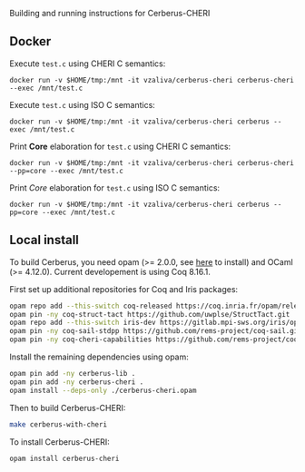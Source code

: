 Building and running instructions for Cerberus-CHERI

## Docker

Execute `test.c` using CHERI C semantics:

`docker run -v $HOME/tmp:/mnt -it vzaliva/cerberus-cheri cerberus-cheri --exec /mnt/test.c`

Execute `test.c` using ISO C semantics:

`docker run -v $HOME/tmp:/mnt -it vzaliva/cerberus-cheri cerberus --exec /mnt/test.c`

Print __Core__ elaboration for `test.c` using CHERI C semantics:

`docker run -v $HOME/tmp:/mnt -it vzaliva/cerberus-cheri cerberus-cheri --pp=core --exec /mnt/test.c`

Print _Core_ elaboration for `test.c` using ISO C semantics:

`docker run -v $HOME/tmp:/mnt -it vzaliva/cerberus-cheri cerberus --pp=core --exec /mnt/test.c`

## Local install

To build Cerberus, you need opam (>= 2.0.0, see
[here](https://opam.ocaml.org/doc/Install.html) to install) and OCaml
(>= 4.12.0). Current developement is using Coq 8.16.1.

First set up additional repositories for Coq and Iris packages:

```sh
opam repo add --this-switch coq-released https://coq.inria.fr/opam/released
opam pin -ny coq-struct-tact https://github.com/uwplse/StructTact.git
opam repo add --this-switch iris-dev https://gitlab.mpi-sws.org/iris/opam.git
opam pin -ny coq-sail-stdpp https://github.com/rems-project/coq-sail.git#f319aad
opam pin -ny coq-cheri-capabilities https://github.com/rems-project/coq-cheri-capabilities.git
```

Install the remaining dependencies using opam:

```bash
opam pin add -ny cerberus-lib .
opam pin add -ny cerberus-cheri .
opam install --deps-only ./cerberus-cheri.opam
```

Then to build Cerberus-CHERI:

```bash
make cerberus-with-cheri
```

To install Cerberus-CHERI:

```bash
opam install cerberus-cheri
```
